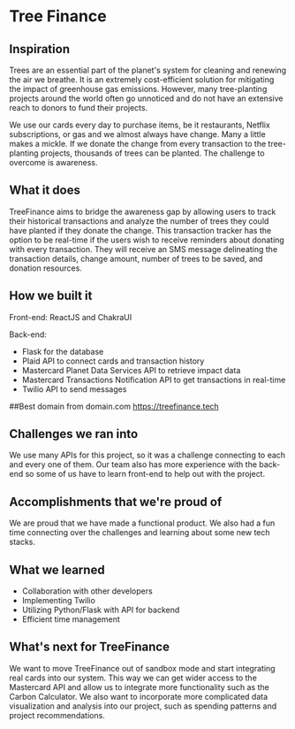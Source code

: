 # Tree Finance

## Inspiration
Trees are an essential part of the planet's system for cleaning and renewing the air we breathe. It is an extremely cost-efficient solution for mitigating the impact of greenhouse gas emissions. However, many tree-planting projects around the world often go unnoticed and do not have an extensive reach to donors to fund their projects.

We use our cards every day to purchase items, be it restaurants, Netflix subscriptions, or gas and we almost always have change. Many a little makes a mickle. If we donate the change from every transaction to the tree-planting projects, thousands of trees can be planted. The challenge to overcome is awareness.

## What it does
TreeFinance aims to bridge the awareness gap by allowing users to track their historical transactions and analyze the number of trees they could have planted if they donate the change. This transaction tracker has the option to be real-time if the users wish to receive reminders about donating with every transaction. They will receive an SMS message delineating the transaction details, change amount, number of trees to be saved, and donation resources.

## How we built it
Front-end: ReactJS and ChakraUI

Back-end:
- Flask for the database
- Plaid API to connect cards and transaction history
- Mastercard Planet Data Services API to retrieve impact data
- Mastercard Transactions Notification API to get transactions in real-time
- Twilio API to send messages

##Best domain from domain.com
https://treefinance.tech

## Challenges we ran into
We use many APIs for this project, so it was a challenge connecting to each and every one of them. Our team also has more experience with the back-end so some of us have to learn front-end to help out with the project.

## Accomplishments that we're proud of
We are proud that we have made a functional product. We also had a fun time connecting over the challenges and learning about some new tech stacks.

## What we learned
- Collaboration with other developers
- Implementing Twilio
- Utilizing Python/Flask with API for backend
- Efficient time management

## What's next for TreeFinance
We want to move TreeFinance out of sandbox mode and start integrating real cards into our system. This way we can get wider access to the Mastercard API and allow us to integrate more functionality such as the Carbon Calculator. We also want to incorporate more complicated data visualization and analysis into our project, such as spending patterns and project recommendations.
